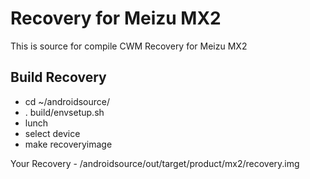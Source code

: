 Recovery for Meizu MX2
========================
This is source for compile CWM Recovery for Meizu MX2

Build Recovery
--------------------------------
- cd ~/androidsource/
- . build/envsetup.sh
- lunch
- select device
- make recoveryimage

Your Recovery - /androidsource/out/target/product/mx2/recovery.img
